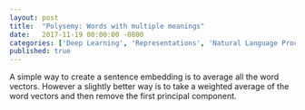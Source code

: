 ```yaml
---
layout: post
title:  "Polysemy: Words with multiple meanings"
date:   2017-11-19 00:00:00 -0800
categories: ['Deep Learning', 'Representations', 'Natural Language Processing', 'Word Vectors']
published: true
---
```


A simple way to create a sentence embedding is to average all the word vectors. However a slightly better way is to take a weighted average of the word vectors and then remove the first principal component.